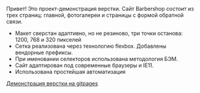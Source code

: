 Привет! 
Это проект-демонстрация верстки. Сайт Barbershop состоит из трех страниц: главной, фотогалереи и страницы с формой обратной связи.

* Макет сверстан адаптивно, но не резиново, три точки останова: 1200, 768 и 320 пикселей
* Сетка реализована через технологию flexbox. Добавлены вендорные префиксы.
* При именовании селекторов использована методология БЭМ.
* Сайт адаптирован под современные браузеры и IE11.
* Использована простейшая автоматизация

[Демонстрация верстки на gitpages](http://tilonorrinco.github.io/barbershop)